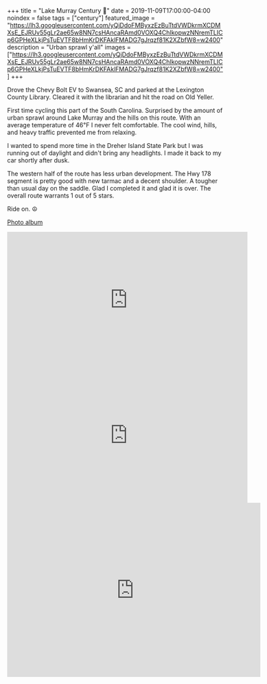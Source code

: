 +++
title =  "Lake Murray Century 💯"
date = 2019-11-09T17:00:00-04:00
noindex = false
tags = ["century"]
featured_image = "https://lh3.googleusercontent.com/yQjDdoFMByxzEzBuTtdVWDkrmXCDMXsE_EJRUv55gLr2ae65w8NN7csHAncaRAmd0VOXQ4ChIkopwzNNremTLICp6GPHeXLkjPsTuEVTF8bHmKrDKFAklFMADG7gJrqzf81K2XZbfW8=w2400"
description = "Urban sprawl y'all"
images = ["https://lh3.googleusercontent.com/yQjDdoFMByxzEzBuTtdVWDkrmXCDMXsE_EJRUv55gLr2ae65w8NN7csHAncaRAmd0VOXQ4ChIkopwzNNremTLICp6GPHeXLkjPsTuEVTF8bHmKrDKFAklFMADG7gJrqzf81K2XZbfW8=w2400"]
+++

Drove the Chevy Bolt EV to Swansea, SC and parked at the Lexington County Library. Cleared it with the librarian and hit the road on Old Yeller.

First time cycling this part of the South Carolina. Surprised by the amount of urban sprawl around Lake Murray and the hills on this route. With an average temperature of 46℉ I never felt comfortable. The cool wind, hills, and heavy traffic prevented me from relaxing.

I wanted to spend more time in the Dreher Island State Park but I was running out of daylight and didn't bring any headlights. I made it back to my car shortly after dusk.

The western half of the route has less urban development. The Hwy 178 segment is pretty good with new tarmac and a decent shoulder. A tougher than usual day on the saddle. Glad I completed it and glad it is over. The overall route warrants 1 out of 5 stars. 

Ride on. ☮

<a href='https://photos.app.goo.gl/kLqkvX4ZxmiaMdaT8'>Photo album</a>

<iframe width="560" height="315" src="https://www.youtube.com/embed/LjmfqKCmb70" frameborder="0" allow="accelerometer; autoplay; encrypted-media; gyroscope; picture-in-picture" allowfullscreen></iframe>

<iframe width="560" height="315" src="https://www.youtube.com/embed/qbPxsruPesA" frameborder="0" allow="accelerometer; autoplay; encrypted-media; gyroscope; picture-in-picture" allowfullscreen></iframe>

<iframe height='405' width='590' frameborder='0' allowtransparency='true' scrolling='no' src='https://www.strava.com/activities/2853530534/embed/864c818fdc17a379be57b6463ea309c8da3a9c7f'></iframe>
